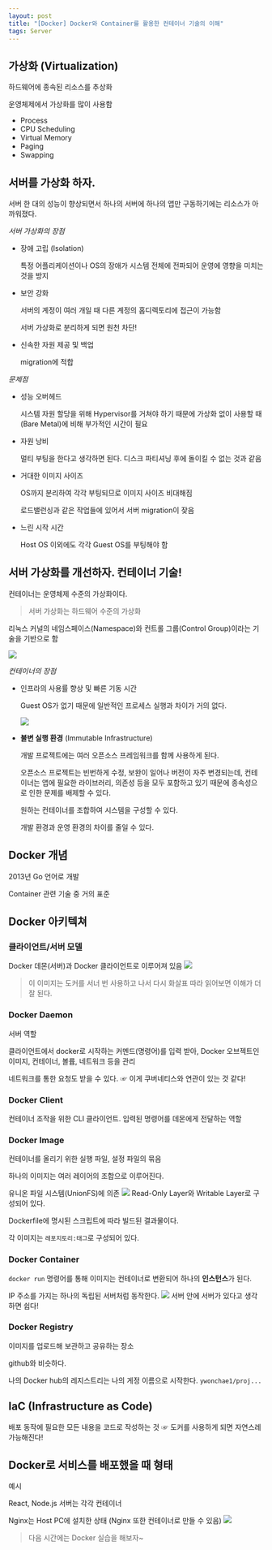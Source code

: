 ```yaml
---
layout: post
title: "[Docker] Docker와 Container를 활용한 컨테이너 기술의 이해"
tags: Server
---
```


## 가상화 (Virtualization)
하드웨어에 종속된 리소스를 추상화

운영체제에서 가상화를 많이 사용함

- Process
- CPU Scheduling
- Virtual Memory
- Paging
- Swapping

## 서버를 가상화 하자.
서버 한 대의 성능이 향상되면서 하나의 서버에 하나의 앱만 구동하기에는 리소스가 아까워졌다.

*서버 가상화의 장점*
- 장애 고립 (Isolation)
    
    특정 어플리케이션이나 OS의 장애가 시스템 전체에 전파되어 운영에 영향을 미치는 것을 방지
- 보안 강화

    서버의 계정이 여러 개일 때 다른 계정의 홈디렉토리에 접근이 가능함
    
    서버 가상화로 분리하게 되면 원천 차단!
- 신속한 자원 제공 및 백업

    migration에 적합

*문제점*
- 성능 오버헤드

    시스템 자원 할당을 위해 Hypervisor를 거쳐야 하기 때문에 가상화 없이 사용할 때(Bare Metal)에 비해 부가적인 시간이 필요
- 자원 낭비

    멀티 부팅을 한다고 생각하면 된다. 디스크 파티셔닝 후에 돌이킬 수 없는 것과 같음
- 거대한 이미지 사이즈

    OS까지 분리하여 각각 부팅되므로 이미지 사이즈 비대해짐

    로드밸런싱과 같은 작업들에 있어서 서버 migration이 잦음
- 느린 시작 시간

    Host OS 이외에도 각각 Guest OS를 부팅해야 함

## 서버 가상화를 개선하자. 컨테이너 기술!

컨테이너는 운영체제 수준의 가상화이다.
> 서버 가상화는 하드웨어 수준의 가상화

리눅스 커널의 네임스페이스(Namespace)와 컨트롤 그룹(Control Group)이라는 기술을 기반으로 함

<img src='/attachment/2024/01/21/01container.jpeg'>

*컨테이너의 장점*
- 인프라의 사용률 향상 및 빠른 기동 시간

    Guest OS가 없기 때문에 일반적인 프로세스 실행과 차이가 거의 없다.

    <img src='/attachment/2024/01/21/02guestos.jpeg'>
- **불변 실행 환경** (Immutable Infrastructure)

    개발 프로젝트에는 여러 오픈소스 프레임워크를 함께 사용하게 된다.
    
    오픈소스 프로젝트는 빈번하게 수정, 보완이 일어나 버전이 자주 변경되는데, 컨테이너는 앱에 필요한 라이브러리, 의존성 등을 모두 포함하고 있기 때문에 종속성으로 인한 문제를 배제할 수 있다.

    원하는 컨테이너를 조합하여 시스템을 구성할 수 있다.

    개발 환경과 운영 환경의 차이를 줄일 수 있다.

## Docker 개념
2013년 Go 언어로 개발

Container 관련 기술 중 거의 표준

## Docker 아키텍쳐
### 클라이언트/서버 모델
Docker 데몬(서버)과 Docker 클라이언트로 이루어져 있음
<img src='/attachment/2024/01/21/03docker_architecture.jpeg'>
> 이 이미지는 도커를 서너 번 사용하고 나서 다시 화살표 따라 읽어보면 이해가 더 잘 된다.

### Docker Daemon
서버 역할

클라이언트에서 docker로 시작하는 커멘드(명령어)를 입력 받아, Docker 오브젝트인 이미지, 컨테이너, 볼륨, 네트워크 등을 관리

네트워크를 통한 요청도 받을 수 있다. ☞ 이게 쿠버네티스와 연관이 있는 것 같다!

### Docker Client
컨테이너 조작을 위한 CLI 클라이언트. 입력된 명령어를 데몬에게 전달하는 역할

### Docker Image
컨테이너를 올리기 위한 실행 파일, 설정 파일의 묶음

하나의 이미지는 여러 레이어의 조합으로 이루어진다.

유니온 파일 시스템(UnionFS)에 의존
<img src='/attachment/2024/01/21/04dockerimage.jpeg'>
Read-Only Layer와 Writable Layer로 구성되어 있다.

Dockerfile에 명시된 스크립트에 따라 빌드된 결과물이다.

각 이미지는 `레포지토리:태그`로 구성되어 있다.

### Docker Container
`docker run` 명령어를 통해 이미지는 컨테이너로 변환되어 하나의 **인스턴스**가 된다.

IP 주소를 가지는 하나의 독립된 서버처럼 동작한다.
<img src='/attachment/2024/01/21/05dockercontainer.jpeg'>
서버 안에 서버가 있다고 생각하면 쉽다!

### Docker Registry
이미지를 업로드해 보관하고 공유하는 장소

github와 비슷하다.

나의 Docker hub의 레지스트리는 나의 게정 이름으로 시작한다. `ywonchae1/proj...`

## IaC (Infrastructure as Code)
배포 동작에 필요한 모든 내용을 코드로 작성하는 것 ☞ 도커를 사용하게 되면 자연스레 가능해진다!

## Docker로 서비스를 배포했을 때 형태
예시

React, Node.js 서버는 각각 컨테이너

Nginx는 Host PC에 설치한 상태 (Nginx 또한 컨테이너로 만들 수 있음)
<img src='/attachment/2024/01/21/19containersystem.jpeg'>

> 다음 시간에는 Docker 실습을 해보자~